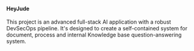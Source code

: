 #### HeyJude
This project is an advanced full-stack AI application with a robust DevSecOps pipeline. 
It's designed to create a self-contained system for document, process and internal Knowledge base question-answering system.
